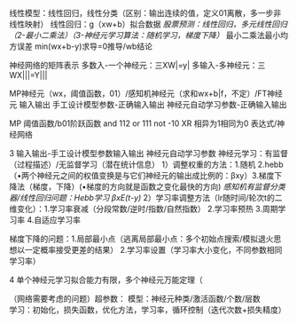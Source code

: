 线性模型：线性回归，线性分类（区别：输出连续的值，定义01离散，多一步非线性映射）
线性回归：g（xw+b）拟合数据
*股票预测：线性回归，多元线性回归（2-最小二乘法）（3-神经元学习算法：随机学习，梯度下降）*
最小二乘法最小均方误差 min(wx+b-y)求导=0推导/wb结论


神经网络的矩阵表示
多数入-一个神经元：三XW|=y|
多输入-多神经元：三WX|||=Y|||

MP神经元（wx，阈值函数，01）/感知机神经元（求和wx+b|f，不定）/FT神经元
输入输出
手工设计模型参数-正确输入输出
神经元自动学习参数-正确输入输出

MP 阈值函数/b01阶跃函数
and 112
or 111 
not -10
XR 相异为1相同为0 表达式/神经网络


3
输入输出-手工设计模型参数输入输出
神经元自动学习参数
神经元学习：有监督（过程描述）/无监督学习（潜在统计信息）
1）调整权重的方法：1.随机 2.hebb（•两个神经元之间的权值变换是与它们神经元的输出成比例的：βxy）3.梯度下降法（梯度，下降）(•梯度的方向就是函数之变化最快的方向)
*感知机有监督分类器/线性回归问题：Hebb学习 βxE(t-y)*
2）学习率调整方法（lr随时间/轮次t的二维变化）：1.学习率衰减（分段常数/逆时/指数/自然指数） 2.学习率预热 3.周期学习率 4.自适应学习率

梯度下降的问题：1.局部最小点（逃离局部最小点：多个初始点搜索/模拟退火思想以一定概率接受更差的结果） 2.学习率设置（学习率大小变化，不同参数相同学习率）

4
单个神经元学习拟合能力有限，多个神经元万能定理（

（网络需要考虑的问题）超参数：
模型：神经元种类/激活函数/个数/层数  
学习：初始化，损失函数，优化方法，学习率，循环控制（迭代次数+损失精度）

